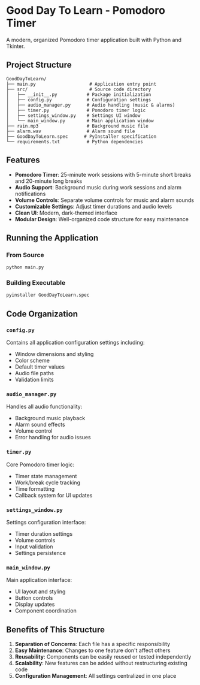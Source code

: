 # Good Day To Learn - Pomodoro Timer

A modern, organized Pomodoro timer application built with Python and Tkinter.

## Project Structure

```
GoodDayToLearn/
├── main.py                    # Application entry point
├── src/                       # Source code directory
│   ├── __init__.py           # Package initialization
│   ├── config.py             # Configuration settings
│   ├── audio_manager.py      # Audio handling (music & alarms)
│   ├── timer.py              # Pomodoro timer logic
│   ├── settings_window.py    # Settings UI window
│   └── main_window.py        # Main application window
├── rain.mp3                  # Background music file
├── alarm.wav                 # Alarm sound file
├── GoodDayToLearn.spec      # PyInstaller specification
└── requirements.txt          # Python dependencies
```

## Features

- **Pomodoro Timer**: 25-minute work sessions with 5-minute short breaks and 20-minute long breaks
- **Audio Support**: Background music during work sessions and alarm notifications
- **Volume Controls**: Separate volume controls for music and alarm sounds
- **Customizable Settings**: Adjust timer durations and audio levels
- **Clean UI**: Modern, dark-themed interface
- **Modular Design**: Well-organized code structure for easy maintenance

## Running the Application

### From Source
```bash
python main.py
```

### Building Executable
```bash
pyinstaller GoodDayToLearn.spec
```

## Code Organization

### `config.py`
Contains all application configuration settings including:
- Window dimensions and styling
- Color scheme
- Default timer values
- Audio file paths
- Validation limits

### `audio_manager.py` 
Handles all audio functionality:
- Background music playback
- Alarm sound effects
- Volume control
- Error handling for audio issues

### `timer.py`
Core Pomodoro timer logic:
- Timer state management
- Work/break cycle tracking
- Time formatting
- Callback system for UI updates

### `settings_window.py`
Settings configuration interface:
- Timer duration settings
- Volume controls
- Input validation
- Settings persistence

### `main_window.py`
Main application interface:
- UI layout and styling
- Button controls
- Display updates
- Component coordination

## Benefits of This Structure

1. **Separation of Concerns**: Each file has a specific responsibility
2. **Easy Maintenance**: Changes to one feature don't affect others
3. **Reusability**: Components can be easily reused or tested independently
4. **Scalability**: New features can be added without restructuring existing code
5. **Configuration Management**: All settings centralized in one place
